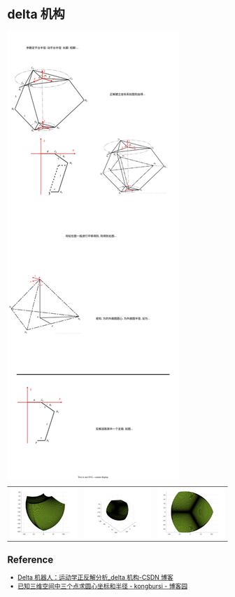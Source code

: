 # delta 机构

![](delta.drawio.svg)

|                         |                         |                         |
| :---------------------: | :---------------------: | :---------------------: |
| ![](figure/delta_1.png) | ![](figure/delta_2.png) | ![](figure/delta_3.png) |

## Reference

- [Delta 机器人：运动学正反解分析\_delta 机构-CSDN 博客](https://blog.csdn.net/qq413886183/article/details/106993725)
- [已知三维空间中三个点求圆心坐标和半径 - kongbursi - 博客园](https://www.cnblogs.com/kongbursi-2292702937/p/15190825.html)
